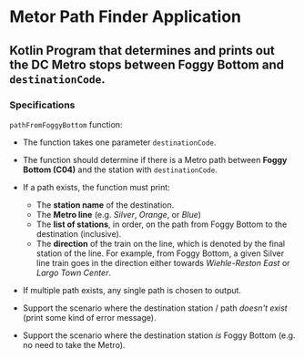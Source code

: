 # Metor Path Finder Application
## Kotlin Program that determines and prints out the DC Metro stops between Foggy Bottom and `destinationCode`. 

### Specifications
`pathFromFoggyBottom` function:
- The function takes one parameter `destinationCode`.
- The function should determine if there is a Metro path between **Foggy Bottom (C04)** and the station with `destinationCode`.
- If a path exists, the function must print:
  - The **station name** of the destination.
  - The **Metro line** (e.g. _Silver_, _Orange_, or _Blue_)
  - The **list of stations**, in order, on the path from Foggy Bottom to the destination (inclusive).
  - The **direction** of the train on the line, which is denoted by the final station of the line. For example, from Foggy Bottom, a given Silver line train goes in the direction either towards _Wiehle-Reston East_ or _Largo Town Center_.
- If multiple path exists, any single path is chosen to output.

- Support the scenario where the destination station / path _doesn't exist_ (print some kind of error message).
- Support the scenario where the destination station _is_ Foggy Bottom (e.g. no need to take the Metro).
